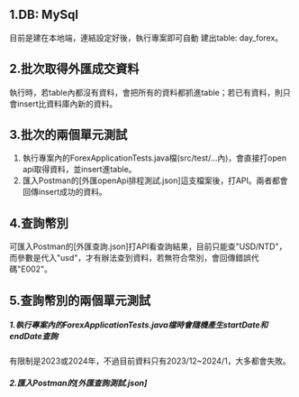 ## 1.DB: MySql

目前是建在本地端，連結設定好後，執行專案即可自動  建出table: day_forex。

## 2.批次取得外匯成交資料

執行時，若table內都沒有資料，會把所有的資料都抓進table；若已有資料，則只會insert比資料庫內新的資料。

## 3.批次的兩個單元測試

1. 執行專案內的ForexApplicationTests.java檔(src/test/...內)，會直接打open api取得資料，並insert進table。
2. 匯入Postman的[外匯openApi排程測試.json]這支檔案後，打API。兩者都會回傳insert成功的資料。

## 4.查詢幣別

可匯入Postman的[外匯查詢.json]打API看查詢結果，目前只能查"USD/NTD"，而參數是代入"usd"，才有辦法查到資料，若無符合幣別，會回傳錯誤代碼"E002"。

## 5.查詢幣別的兩個單元測試

##### 1.執行專案內的ForexApplicationTests.java檔時會隨機產生startDate和endDate查詢

   有限制是2023或2024年，不過目前資料只有2023/12~2024/1，大多都會失敗。

##### 2.匯入Postman的[外匯查詢測試.json]
